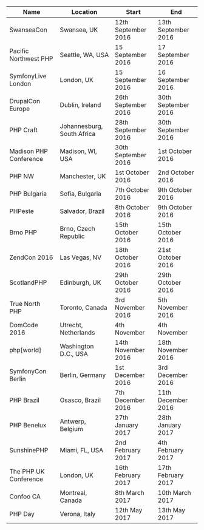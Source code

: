 | Name | Location | Start | End |
|------|----------|-------|-----|
| SwanseaCon | Swansea, UK | 12th September 2016 | 13th September 2016 |
| Pacific Northwest PHP | Seattle, WA, USA | 15 September 2016 | 17 September 2016 |
| SymfonyLive London | London, UK | 15 September 2016 | 16 September 2016 |
| DrupalCon Europe | Dublin, Ireland | 26th September 2016 | 30th September 2016 |
| PHP Craft | Johannesburg, South Africa | 28th September 2016 | 30th September 2016 |
| Madison PHP Conference | Madison, WI, USA | 30th September 2016 | 1st October 2016 |
| PHP NW | Manchester, UK | 1st October 2016 | 2nd October 2016 |
| PHP Bulgaria | Sofia, Bulgaria | 7th October 2016 | 9th October 2016 |
| PHPeste | Salvador, Brazil | 8th October 2016 | 9th October 2016 |
| Brno PHP | Brno, Czech Republic | 15th October 2016 | 15th October 2016 |
| ZendCon 2016 | Las Vegas, NV | 18th October 2016 | 21st October 2016 |
| ScotlandPHP | Edinburgh, UK | 29th October 2016 | 29th October 2016 |
| True North PHP | Toronto, Canada | 3rd November 2016 | 5th November 2016 |
| DomCode 2016 | Utrecht, Netherlands | 4th November | 4th November |
| php[world] | Washington D.C., USA | 14th November 2016 | 18th November 2016 |
| SymfonyCon Berlin | Berlin, Germany | 1st December 2016 | 3rd December 2016 |
| PHP Brazil | Osasco, Brazil | 7th December 2016 | 11th December 2016 |
| PHP Benelux | Antwerp, Belgium | 27th January 2017 | 28th January 2017 |
| SunshinePHP | Miami, FL, USA | 2nd February 2017 | 4th February 2017 |
| The PHP UK Conference | London, UK | 16th February 2017 | 17th February 2017 |
| Confoo CA | Montreal, Canada | 8th March 2017 | 10th March 2017 |
| PHP Day | Verona, Italy | 12th May 2017 | 13th May 2017 |
